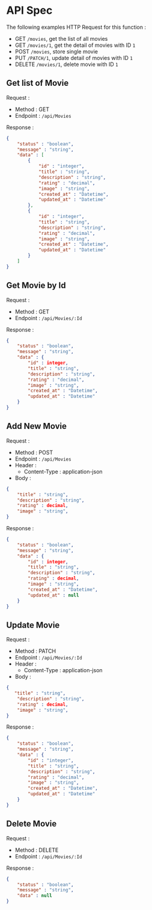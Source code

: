 # API Spec

The following examples HTTP Request for this function :
- GET `/movies`, get the list of all movies
- GET `/movies/1`, get the detail of movies with ID `1`
- POST `/movies`, store single movie
- PUT `/PATCH/1`, update detail of movies with ID `1`
- DELETE `/movies/1`, delete movie with ID `1`

## Get list of Movie
Request :
- Method : GET
- Endpoint : `/api/Movies`

Response :

```json
{
	"status" : "boolean",
	"message" : "string",
	"data" : [
		{
			"id" : "integer",
			"title" : "string",
			"description" : "string",
			"rating" : "decimal",
			"image" : "string",
			"created_at" : "Datetime",
			"updated_at" : "Datetime"			
		},
		{
			"id" : "integer",
			"title" : "string",
			"description" : "string",
			"rating" : "decimal",
			"image" : "string",
			"created_at" : "Datetime",
			"updated_at" : "Datetime"			
		}
	]
}
```

## Get Movie by Id
Request :
- Method : GET
- Endpoint : `/api/Movies/:Id`

Response :

```json
{
	"status" : "boolean",
	"message" : "string",
	"data" : {
		"id" : integer,
		"title" : "string",
		"description" : "string",
		"rating" : "decimal",
		"image" : "string",
		"created_at" : "Datetime",
		"updated_at" : "Datetime"			
	}	
}
```

## Add New Movie
Request :
- Method : POST
- Endpoint : `/api/Movies`
- Header :
    - Content-Type : application-json
- Body :
```json 
{   
	"title" : "string",
	"description" : "string",
	"rating" : decimal,
	"image" : "string",
}
```

Response :

```json
{
	"status" : "boolean",
	"message" : "string",
	"data" : {
		"id" : integer,
		"title" : "string",
		"description" : "string",
		"rating" : decimal,
		"image" : "string",
		"created_at" : "Datetime",
		"updated_at" : null		
	}	
}
```

## Update Movie
Request :
- Method : PATCH
- Endpoint : `/api/Movies/:Id`
- Header :
    - Content-Type : application-json
- Body :
```json 
{
   "title" : "string",
	"description" : "string",
	"rating" : decimal,
	"image" : "string",
}
```

Response :

```json
{
	"status" : "boolean",
	"message" : "string",
	"data" : {
		"id" : "integer",
		"title" : "string",
		"description" : "string",
		"rating" : "decimal",
		"image" : "string",
		"created_at" : "Datetime",
		"updated_at" : "Datetime"			
	}
}
```

## Delete Movie
Request :
- Method : DELETE
- Endpoint : `/api/Movies/:Id`

Response :

```json
{
	"status" : "boolean",
	"message" : "string",
	"data" : null
}
```